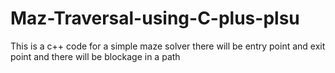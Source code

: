 # Maz-Traversal-using-C-plus-plsu
This is a c++ code for a simple maze solver there will be entry point and exit point  and there will be blockage in a path 
